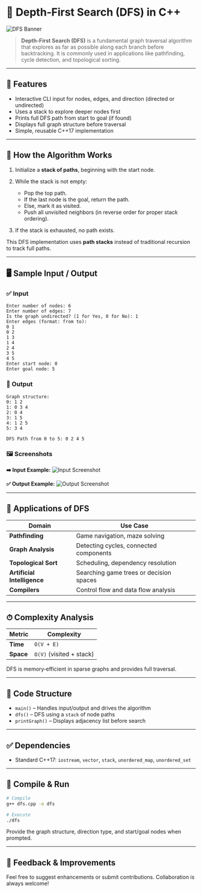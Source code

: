 # 🌲 Depth‑First Search (DFS) in C++

![DFS Banner](https://upload.wikimedia.org/wikipedia/commons/7/7f/Depth-First-Search.gif)

> **Depth‑First Search (DFS)** is a fundamental graph traversal algorithm that explores as far as possible along each branch before backtracking. It is commonly used in applications like pathfinding, cycle detection, and topological sorting.

---

## 📌 Features

* Interactive CLI input for nodes, edges, and direction (directed or undirected)
* Uses a stack to explore deeper nodes first
* Prints full DFS path from start to goal (if found)
* Displays full graph structure before traversal
* Simple, reusable C++17 implementation

---

## 🔧 How the Algorithm Works

1. Initialize a **stack of paths**, beginning with the start node.
2. While the stack is not empty:

   * Pop the top path.
   * If the last node is the goal, return the path.
   * Else, mark it as visited.
   * Push all unvisited neighbors (in reverse order for proper stack ordering).
3. If the stack is exhausted, no path exists.

This DFS implementation uses **path stacks** instead of traditional recursion to track full paths.

---

## 🖥 Sample Input / Output

### ✅ Input

```
Enter number of nodes: 6
Enter number of edges: 7
Is the graph undirected? (1 for Yes, 0 for No): 1
Enter edges (format: from to):
0 1
0 2
1 3
1 4
2 4
3 5
4 5
Enter start node: 0
Enter goal node: 5
```

### 🔽 Output

```
Graph structure:
0: 1 2
1: 0 3 4
2: 0 4
3: 1 5
4: 1 2 5
5: 3 4

DFS Path from 0 to 5: 0 2 4 5
```

### 🖼 Screenshots

**➡️ Input Example:**
![Input Screenshot](https://i.imgur.com/Tu5eqEd.png)

**✅ Output Example:**
![Output Screenshot](https://i.imgur.com/71eDh2E.png)

---

## 🚀 Applications of DFS

| Domain                      | Use Case                                |
| --------------------------- | --------------------------------------- |
| **Pathfinding**             | Game navigation, maze solving           |
| **Graph Analysis**          | Detecting cycles, connected components  |
| **Topological Sort**        | Scheduling, dependency resolution       |
| **Artificial Intelligence** | Searching game trees or decision spaces |
| **Compilers**               | Control flow and data flow analysis     |

---

## ⏱ Complexity Analysis

| Metric    | Complexity               |
| --------- | ------------------------ |
| **Time**  | `O(V + E)`               |
| **Space** | `O(V)` (visited + stack) |

DFS is memory‑efficient in sparse graphs and provides full traversal.

---

## 📄 Code Structure

* `main()` – Handles input/output and drives the algorithm
* `dfs()` – DFS using a `stack` of node paths
* `printGraph()` – Displays adjacency list before search

---

## ✅ Dependencies

* Standard C++17: `iostream`, `vector`, `stack`, `unordered_map`, `unordered_set`

---

## 🧪 Compile & Run

```bash
# Compile
g++ dfs.cpp -o dfs

# Execute
./dfs
```

Provide the graph structure, direction type, and start/goal nodes when prompted.

---

## 🙌 Feedback & Improvements

Feel free to suggest enhancements or submit contributions. Collaboration is always welcome!
